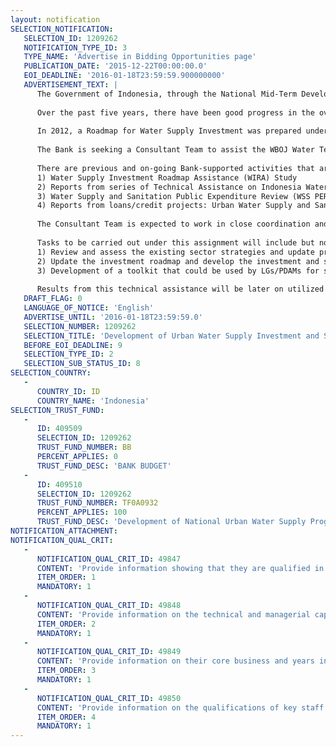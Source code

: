 ```yaml
---
layout: notification
SELECTION_NOTIFICATION: 
   SELECTION_ID: 1209262
   NOTIFICATION_TYPE_ID: 3
   TYPE_NAME: 'Advertise in Bidding Opportunities page'
   PUBLICATION_DATE: '2015-12-22T00:00:00.0'
   EOI_DEADLINE: '2016-01-18T23:59:59.900000000'
   ADVERTISEMENT_TEXT: |
      The Government of Indonesia, through the National Mid-Term Development Plan for the period 2015-2019, has targeted the achievement of universal access to water supply and sanitation by end of 2019. To achieve this universal access target, the Ministry of Public Works and Housing has launched the 100-0-100 program (100% access to water supply, zero urban slum and 100% access to sanitation) which will be implemented through several national platforms of service delivery. For water supply, there are four national platforms as follow: (i) national rural and community-based water supply and sanitation program, (ii) national urban water supply program, (iii) regional water supply program, and (iv) water supply for areas with water scarcity. As per request from the GOI, the Bank will provide support to the National Urban Water Supply and Regional Water Supply program to accelerate achievement of universal access to water supply services in urban areas.
      
      Over the past five years, there have been good progress in the overall water supply sector development and Indonesia is on track in achieving the MDGs target in the overall access to safe water supply. Several GOI's initiatives and donors supported programs have resulted in increase access as well as improvement of performance of water utilities (PDAMs). Number of healthy PDAMs have increased from 89 in 2008 to 176 in 2013. However, with more than 350 PDAMs operating in Indonesia, many of them still lack of capacity in operation and financial management, have very low tariff and can barely cover their daily operational costs. Investment and support from local governments are also still relatively small. As the results coverage of urban piped water services is still low (only 33% in 2014) and more than half PDAMs are still loss making. Many of the PDAMs also lack of capacity in developing bankable project proposals and have difficulties in accessing existing financing mechanisms. Thus, only a small fraction of PDAMs have been able to invest to expand and improve their services.
      
      In 2012, a Roadmap for Water Supply Investment was prepared under the Bank technical support which included the recommendation for the establishment of a facility to provide integrated financing and technical assistance/capacity building for PDAMs/Local Governments especially for those currently have difficulties in accessing the existing financing mechanism. As the follow up, through a series of technical assistance, the Bank has supported the GOI in the preparation of the Indonesia Water and Sanitation Investment Facility (Fasilitas Investasi Air Minum dan Sanitasi Indonesia - FIAMSI). Through series of multi-stakeholder discussions, agreement has been reached on the basic principles of FIAMSI, as well as on the need for categorization of PDAM and Local Government (LG) based on the capacity of investment and performance. Changes in government's structure and policy that include the universal access target requires more support and investment for the sector at all levels. Overall support will be needed to ensure more effective and better targeted investments, improve monitoring and evaluation mechanism, increase investments at local government levels, and to sustainably improve PDAMs' performance and credit worthiness to enable them accessing various funding mechanisms for investments. This requires a framework that could be used to guide central government and local governments on planning the investment, as well as to develop and implement service improvement activities.
      
      The Bank is seeking a Consultant Team to assist the WBOJ Water Team in providing support to the Directorate of Water Supply Development of DG Human Settlements in the Ministry of Public Works and Housing, to develop the national urban water supply investment and service delivery improvement framework that later on will be utilized and operationalize to support the implementation of the Indonesia National Urban Water Supply Platform Program.
      
      There are previous and on-going Bank-supported activities that are relevant and could provide basic data and information including the followings:
      1) Water Supply Investment Roadmap Assistance (WIRA) Study
      2) Reports from series of Technical Assistance on Indonesia Water and Sanitation Investment Facility (IWSIF) development
      3) Water Supply and Sanitation Public Expenditure Review (WSS PER)
      4) Reports from loans/credit projects: Urban Water Supply and Sanitation Project (UWSSP), PAMSIMAS, and the Local Government and Decentralization Project (LGDP/DAK)
      
      The Consultant Team is expected to work in close coordination and consultation with the main Government counterpart from the Directorate of Water Supply Development of DG Human Settlements in the MoPWH, as well as with the National Steering Committee on Water Supply and Sanitation (PokJa AMPL) especially form the BAPPENAS, MoPWH, Ministry of Finance, and Ministry of Home Affairs. The Consultant Team is also expected to coordinate and obtain information/data from main donors and donors program in the sector, especially from the DFAT-supported Indonesia Infrastructure Initiatives (IndII) program and USAID-supported Indonesia Urban Water Sanitation and Hygiene (IUWASH) program.
      
      Tasks to be carried out under this assignment will include but not limited to the followings:
      1) Review and assess the existing sector strategies and update progress of implementation and achievement of existing programs, follow by identification of possible ways and means to improve effectiveness of program implementation
      2) Update the investment roadmap and develop the investment and service improvement framework
      3) Development of a toolkit that could be used by LGs/PDAMs for self-assessment and identification/preparation of service improvement and utility reform plan/program.
      
      Results from this technical assistance will be later on utilized as the basis of implementation and operationalization of the National Urban Water Supply Platform through which local governments and PDAMs could access technical assistance and capacity building programs, advise on type and amount of investments, as well as facilitation to access funding for investments, based on their capacity.
   DRAFT_FLAG: 0
   LANGUAGE_OF_NOTICE: 'English'
   ADVERTISE_UNTIL: '2016-01-18T23:59:59.0'
   SELECTION_NUMBER: 1209262
   SELECTION_TITLE: 'Development of Urban Water Supply Investment and Service Improvement Framework'
   BEFORE_EOI_DEADLINE: 9
   SELECTION_TYPE_ID: 2
   SELECTION_SUB_STATUS_ID: 8
SELECTION_COUNTRY: 
   - 
      COUNTRY_ID: ID
      COUNTRY_NAME: 'Indonesia'
SELECTION_TRUST_FUND: 
   - 
      ID: 409509
      SELECTION_ID: 1209262
      TRUST_FUND_NUMBER: BB
      PERCENT_APPLIES: 0
      TRUST_FUND_DESC: 'BANK BUDGET'
   - 
      ID: 409510
      SELECTION_ID: 1209262
      TRUST_FUND_NUMBER: TF0A0932
      PERCENT_APPLIES: 100
      TRUST_FUND_DESC: 'Development of National Urban Water Supply Program'
NOTIFICATION_ATTACHMENT: 
NOTIFICATION_QUAL_CRIT: 
   - 
      NOTIFICATION_QUAL_CRIT_ID: 49847
      CONTENT: 'Provide information showing that they are qualified in the field of the assignment.'
      ITEM_ORDER: 1
      MANDATORY: 1
   - 
      NOTIFICATION_QUAL_CRIT_ID: 49848
      CONTENT: 'Provide information on the technical and managerial capabilities of the firm.'
      ITEM_ORDER: 2
      MANDATORY: 1
   - 
      NOTIFICATION_QUAL_CRIT_ID: 49849
      CONTENT: 'Provide information on their core business and years in business.'
      ITEM_ORDER: 3
      MANDATORY: 1
   - 
      NOTIFICATION_QUAL_CRIT_ID: 49850
      CONTENT: 'Provide information on the qualifications of key staff.'
      ITEM_ORDER: 4
      MANDATORY: 1
---
```

